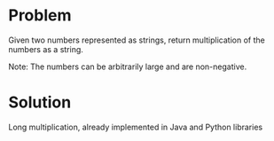 Problem
===
Given two numbers represented as strings, return multiplication of the numbers as a string.

Note: The numbers can be arbitrarily large and are non-negative.

Solution
===

Long multiplication, already implemented in Java and Python libraries